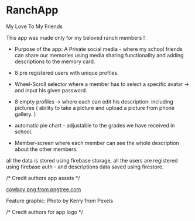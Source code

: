 # RanchApp
My Love To My Friends


This app was made only for my beloved ranch members !

- Purpose of the app:
A Private social media - where my school friends can share our memories using media sharing functionality and adding descriptions to the memory card. 

- 8 pre registered users with unique profiles.
- Wheel-Scroll selector where a member has to select a specific avatar -> and input his given password.
- 8 empty profiles -> where each can edit his description: including pictures 
  (
    ability to take a picture and upload a picture from phone gallery. 
  )
- automatic pie chart - adjustable to the grades we have received in school. 
- Member-screen where each member can see the whole description about the other members.

all the data is stored using firebase storage, 
all the users are registered using firebase auth - and descriptions data saved using firestore.

/* Credit authors app assets */

<a href='https://pngtree.com/so/cowboy'>cowboy png from pngtree.com</a>

Feature graphic: Photo by Kerry from Pexels

/* Credit authors for app logo */
